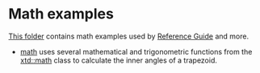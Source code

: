 # Math examples

[This folder](.) contains math examples used by [Reference Guide](https://codedocs.xyz/gammasoft71/xtd/) and more.

* [math](math/README.md) uses several mathematical and trigonometric functions from the [xtd::math](../../../src/xtd.core/include/xtd/math.h) class to calculate the inner angles of a trapezoid.
